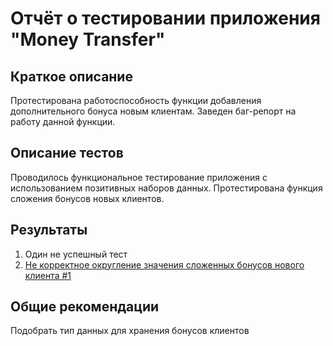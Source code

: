 # Отчёт о тестировании приложения "Money Transfer"

## Краткое описание

Протестирована работоспособность функции добавления дополнительного бонуса новым клиентам. Заведен баг-репорт на работу данной функции.

## Описание тестов

Проводилось функциональное тестирование приложения с использованием позитивных наборов данных. Протестирована функция сложения бонусов новых клиентов.

## Результаты

1. Один не успешный тест
2. [Не корректное округление значения сложенных бонусов нового клиента #1](https://github.com/GeorgKonst/Java-1.2-2/issues/1)

## Общие рекомендации

Подобрать тип данных для хранения бонусов клиентов



